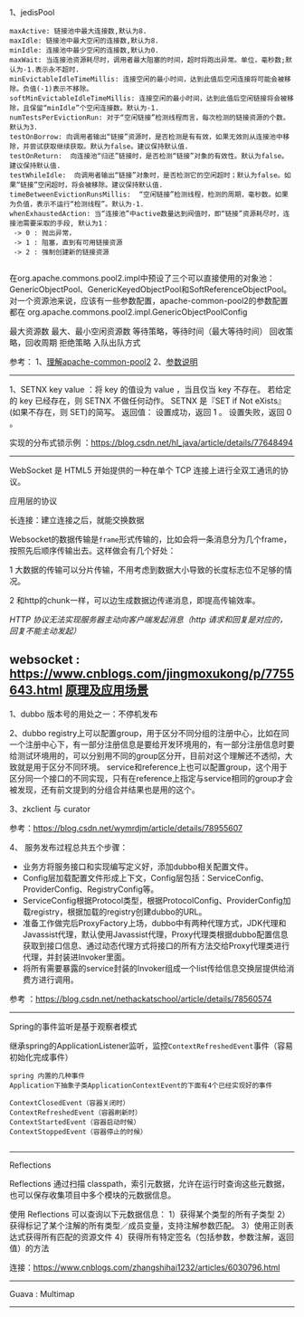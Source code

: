 1、jedisPool 

```
maxActive: 链接池中最大连接数,默认为8.
maxIdle: 链接池中最大空闲的连接数,默认为8.
minIdle: 连接池中最少空闲的连接数,默认为0.
maxWait: 当连接池资源耗尽时，调用者最大阻塞的时间，超时将跑出异常。单位，毫秒数;默认为-1.表示永不超时.
minEvictableIdleTimeMillis: 连接空闲的最小时间，达到此值后空闲连接将可能会被移除。负值(-1)表示不移除。
softMinEvictableIdleTimeMillis: 连接空闲的最小时间，达到此值后空闲链接将会被移除，且保留“minIdle”个空闲连接数。默认为-1.
numTestsPerEvictionRun: 对于“空闲链接”检测线程而言，每次检测的链接资源的个数。默认为3.
testOnBorrow: 向调用者输出“链接”资源时，是否检测是有有效，如果无效则从连接池中移除，并尝试获取继续获取。默认为false。建议保持默认值.
testOnReturn:  向连接池“归还”链接时，是否检测“链接”对象的有效性。默认为false。建议保持默认值.
testWhileIdle:  向调用者输出“链接”对象时，是否检测它的空闲超时；默认为false。如果“链接”空闲超时，将会被移除。建议保持默认值.
timeBetweenEvictionRunsMillis:  “空闲链接”检测线程，检测的周期，毫秒数。如果为负值，表示不运行“检测线程”。默认为-1.
whenExhaustedAction: 当“连接池”中active数量达到阀值时，即“链接”资源耗尽时，连接池需要采取的手段, 默认为1：
 -> 0 : 抛出异常，
 -> 1 : 阻塞，直到有可用链接资源
 -> 2 : 强制创建新的链接资源
 
```



在org.apache.commons.pool2.impl中预设了三个可以直接使用的对象池：GenericObjectPool、GenericKeyedObjectPool和SoftReferenceObjectPool。
对一个资源池来说，应该有一些参数配置，apache-common-pool2的参数配置都在 org.apache.commons.pool2.impl.GenericObjectPoolConfig

最大资源数
最大、最小空闲资源数
等待策略，等待时间（最大等待时间）
回收策略，回收周期
拒绝策略
入队出队方式


 参考：
 1、[理解apache-common-pool2](https://blog.csdn.net/liang_love_java/article/details/50511012)
 2、[参数说明](https://www.cnblogs.com/tankaixiong/p/4048167.html)
  
---
1、SETNX key value ：将 key 的值设为 value ，当且仅当 key 不存在。
若给定的 key 已经存在，则 SETNX 不做任何动作。
SETNX 是『SET if Not eXists』(如果不存在，则 SET)的简写。
返回值：
设置成功，返回 1 。
设置失败，返回 0 。

实现的分布式锁示例 ：https://blog.csdn.net/hl_java/article/details/77648494

---

WebSocket 是 HTML5 开始提供的一种在单个 TCP 连接上进行全双工通讯的协议。 

应用层的协议

长连接：建立连接之后，就能交换数据

Websocket的数据传输是`frame`形式传输的，比如会将一条消息分为几个frame，按照先后顺序传输出去。这样做会有几个好处：

1 大数据的传输可以分片传输，不用考虑到数据大小导致的长度标志位不足够的情况。

2 和http的chunk一样，可以边生成数据边传递消息，即提高传输效率。


*HTTP 协议无法实现服务器主动向客户端发起消息（http 请求和回复是对应的，回复不能主动发起）*

websocket : 
https://www.cnblogs.com/jingmoxukong/p/7755643.html
[原理及应用场景](https://www.cnblogs.com/sun-space/p/6445353.html)
---

1、dubbo 版本号的用处之一：不停机发布 

2、dubbo registry上可以配置group，用于区分不同分组的注册中心，比如在同一个注册中心下，有一部分注册信息是要给开发环境用的，有一部分注册信息时要给测试环境用的，可以分别用不同的group区分开，目前对这个理解还不透彻，大致就是用于区分不同环境。
service和reference上也可以配置group，这个用于区分同一个接口的不同实现，只有在reference上指定与service相同的group才会被发现，还有前文提到的分组合并结果也是用的这个。

3、zkclient  与 curator 
 
参考：https://blog.csdn.net/wymrdjm/article/details/78955607

4、 服务发布过程总共五个步骤：

- 业务方将服务接口和实现编写定义好，添加dubbo相关配置文件。
- Config层加载配置文件形成上下文，Config层包括：ServiceConfig、ProviderConfig、RegistryConfig等。
- ServiceConfig根据Protocol类型，根据ProtocolConfig、ProviderConfig加载registry，根据加载的registry创建dubbo的URL。
- 准备工作做完后ProxyFactory上场，dubbo中有两种代理方式，JDK代理和Javassist代理，默认使用Javassist代理，Proxy代理类根据dubbo配置信息获取到接口信息、通过动态代理方式将接口的所有方法交给Proxy代理类进行代理，并封装进Invoker里面。
- 将所有需要暴露的service封装的Invoker组成一个list传给信息交换层提供给消费方进行调用。
 
参考 ：https://blog.csdn.net/nethackatschool/article/details/78560574



--- 
Spring的事件监听是基于观察者模式

继承spring的ApplicationListener监听，监控`ContextRefreshedEvent`事件（容易初始化完成事件） 


```
spring 内置的几种事件
Application下抽象子类ApplicationContextEvent的下面有4个已经实现好的事件 

ContextClosedEvent（容器关闭时） 
ContextRefreshedEvent（容器刷新时） 
ContextStartedEvent（容器启动时候） 
ContextStoppedEvent（容器停止的时候）
 

```

--- 
Reflections

Reflections 通过扫描 classpath，索引元数据，允许在运行时查询这些元数据，也可以保存收集项目中多个模块的元数据信息。

使用 Reflections 可以查询以下元数据信息： 
1）获得某个类型的所有子类型
2）获得标记了某个注解的所有类型／成员变量，支持注解参数匹配。
3）使用正则表达式获得所有匹配的资源文件
4）获得所有特定签名（包括参数，参数注解，返回值）的方法


连接：https://www.cnblogs.com/zhangshihai1232/articles/6030796.html


--- 

Guava : Multimap 


---   



















